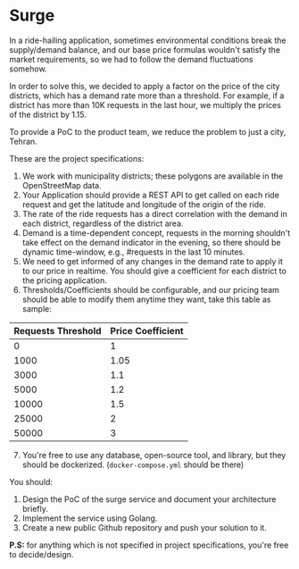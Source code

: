 
# Surge  
  
In a ride-hailing application, sometimes environmental conditions break the supply/demand balance, and our base price formulas wouldn't satisfy the market requirements, so we had to follow the demand fluctuations somehow.  
  
In order to solve this, we decided to apply a factor on the price of the city districts, which has a demand rate more than a threshold. For example, if a district has more than 10K requests in the last hour, we multiply the prices of the district by 1.15.  
  
To provide a PoC to the product team, we reduce the problem to just a city, Tehran.  
  
These are the project specifications:  
1. We work with municipality districts; these polygons are available in the OpenStreetMap data.  
2. Your Application should provide a REST API to get called on each ride request and get the latitude and longitude of the origin of the ride.  
3. The rate of the ride requests has a direct correlation with the demand in each district, regardless of the district area.  
4. Demand is a time-dependent concept, requests in the morning shouldn't take effect on the demand indicator in the evening, so there should be dynamic time-window, e.g., #requests in the last 10 minutes.  
5. We need to get informed of any changes in the demand rate to apply it to our price in realtime. You should give a coefficient for each district to the pricing application.  
6. Thresholds/Coefficients should be configurable, and our pricing team should be able to modify them anytime they want, take this table as sample:


| Requests Threshold | Price Coefficient |
|--|--|
| 0 | 1 |
| 1000 | 1.05 |
| 3000 | 1.1 |
| 5000 | 1.2 |
| 10000 | 1.5 |
| 25000 | 2 |
| 50000 | 3 |


7. You're free to use any database, open-source tool, and library, but they should be dockerized. (`docker-compose.yml` should be there)  
  
You should:  
1. Design the PoC of the surge service and document your architecture briefly.  
2. Implement the service using Golang.  
3. Create a new public Github repository and push your solution to it.

**P.S:** for anything which is not specified in project specifications, you're free to decide/design.
